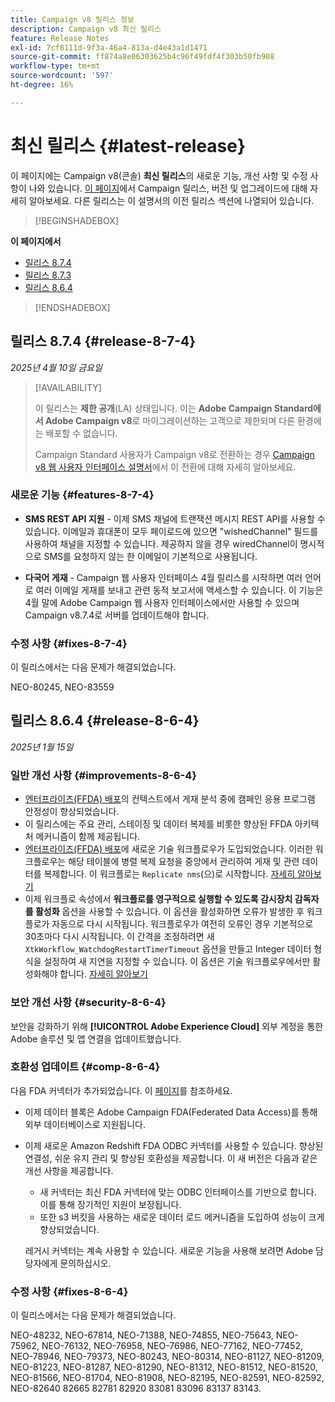 ```yaml
---
title: Campaign v8 릴리스 정보
description: Campaign v8 최신 릴리스
feature: Release Notes
exl-id: 7cf8111d-9f3a-46a4-813a-d4e43a1d1471
source-git-commit: ff874a8e06303625b4c96f49fdf4f303b50fb908
workflow-type: tm+mt
source-wordcount: '597'
ht-degree: 16%

---
```


# 최신 릴리스 {#latest-release}

이 페이지에는 Campaign v8(콘솔) **최신 릴리스**&#x200B;의 새로운 기능, 개선 사항 및 수정 사항이 나와 있습니다. [이 페이지](upgrades.md)에서 Campaign 릴리스, 버전 및 업그레이드에 대해 자세히 알아보세요. 다른 릴리스는 이 설명서의 이전 릴리스 섹션에 나열되어 있습니다.

>[!BEGINSHADEBOX]

**이 페이지에서**

* [릴리스 8.7.4](#release-8-7-4)
* [릴리스 8.7.3](#release-8-7-3)
* [릴리스 8.6.4](#release-8-6-4)

>[!ENDSHADEBOX]

## 릴리스 8.7.4 {#release-8-7-4}

_2025년 4월 10일 금요일_

>[!AVAILABILITY]
>
>이 릴리스는 **제한 공개**(LA) 상태입니다. 이는 **Adobe Campaign Standard에서 Adobe Campaign v8**&#x200B;로 마이그레이션하는 고객으로 제한되며 다른 환경에는 배포할 수 없습니다.
>
>Campaign Standard 사용자가 Campaign v8로 전환하는 경우 [Campaign v8 웹 사용자 인터페이스 설명서](https://experienceleague.adobe.com/ko/docs/campaign-web/v8/start/acs-migration)에서 이 전환에 대해 자세히 알아보세요.

### 새로운 기능 {#features-8-7-4}

* **SMS REST API 지원** - 이제 SMS 채널에 트랜잭션 메시지 REST API를 사용할 수 있습니다. 이메일과 휴대폰이 모두 페이로드에 있으면 &quot;wishedChannel&quot; 필드를 사용하여 채널을 지정할 수 있습니다. 제공하지 않을 경우 wiredChannel이 명시적으로 SMS를 요청하지 않는 한 이메일이 기본적으로 사용됩니다.

* **다국어 게재** - Campaign 웹 사용자 인터페이스 4월 릴리스를 시작하면 여러 언어로 여러 이메일 게재를 보내고 관련 동적 보고서에 액세스할 수 있습니다. 이 기능은 4월 말에 Adobe Campaign 웹 사용자 인터페이스에서만 사용할 수 있으며 Campaign v8.7.4로 서버를 업데이트해야 합니다.

### 수정 사항 {#fixes-8-7-4}

이 릴리스에서는 다음 문제가 해결되었습니다.

NEO-80245, NEO-83559

## 릴리스 8.6.4 {#release-8-6-4}

_2025년 1월 15일_

### 일반 개선 사항 {#improvements-8-6-4}

* [엔터프라이즈(FFDA) 배포](../../v8/architecture/enterprise-deployment.md)의 컨텍스트에서 게재 분석 중에 캠페인 응용 프로그램 안정성이 향상되었습니다.
* 이 릴리스에는 주요 관리, 스테이징 및 데이터 복제를 비롯한 향상된 FFDA 아키텍처 메커니즘이 함께 제공됩니다.
* [엔터프라이즈(FFDA) 배포](../../v8/architecture/enterprise-deployment.md)에 새로운 기술 워크플로우가 도입되었습니다. 이러한 워크플로우는 해당 테이블에 병렬 복제 요청을 중앙에서 관리하여 게재 및 관련 데이터를 복제합니다. 이 워크플로는 `Replicate nms`(으)로 시작합니다. [자세히 알아보기](../architecture/replication.md)
* 이제 워크플로 속성에서 **워크플로를 영구적으로 실행할 수 있도록 감시장치 감독자를 활성화** 옵션을 사용할 수 있습니다. 이 옵션을 활성화하면 오류가 발생한 후 워크플로가 자동으로 다시 시작됩니다. 워크플로우가 여전히 오류인 경우 기본적으로 30초마다 다시 시작됩니다. 이 간격을 조정하려면 새 `XtkWorkflow_WatchdogRestartTimerTimeout` 옵션을 만들고 Integer 데이터 형식을 설정하여 새 지연을 지정할 수 있습니다. 이 옵션은 기술 워크플로우에서만 활성화해야 합니다. [자세히 알아보기](../../automation/workflow/workflow-properties.md#execution)

### 보안 개선 사항 {#security-8-6-4}

보안을 강화하기 위해 **[!UICONTROL Adobe Experience Cloud]** 외부 계정을 통한 Adobe 솔루션 및 앱 연결을 업데이트했습니다.

<!--
### Connection to Campaign {#ims-8-6-4}

**(Limited availability)** For a restricted list of customers, Campaign v8.6.4 can allow native authentication mode instead of Adobe Identity Management System (IMS). Note that if you are using Campaign native authentication, you cannot access to [Campaign Web User Interface](../start/campaign-ui.md#campaign-web-user-interface).-->

### 호환성 업데이트 {#comp-8-6-4}

다음 FDA 커넥터가 추가되었습니다. 이 [페이지](compatibility-matrix.md#FederatedDataAccessFDA)를 참조하세요.

* 이제 데이터 블록은 Adobe Campaign FDA(Federated Data Access)를 통해 외부 데이터베이스로 지원됩니다.

* 이제 새로운 Amazon Redshift FDA ODBC 커넥터를 사용할 수 있습니다. 향상된 연결성, 쉬운 유지 관리 및 향상된 호환성을 제공합니다. 이 새 버전은 다음과 같은 개선 사항을 제공합니다.

   * 새 커넥터는 최신 FDA 커넥터에 맞는 ODBC 인터페이스를 기반으로 합니다. 이를 통해 장기적인 지원이 보장됩니다.
   * 또한 s3 버킷을 사용하는 새로운 데이터 로드 메커니즘을 도입하여 성능이 크게 향상되었습니다.

  레거시 커넥터는 계속 사용할 수 있습니다. 새로운 기능을 사용해 보려면 Adobe 담당자에게 문의하십시오.

### 수정 사항 {#fixes-8-6-4}

이 릴리스에서는 다음 문제가 해결되었습니다.

NEO-48232, NEO-67814, NEO-71388, NEO-74855, NEO-75643, NEO-75962, NEO-76132, NEO-76958, NEO-76986, NEO-77162, NEO-77452, NEO-78946, NEO-79373, NEO-80243, NEO-80314, NEO-81127, NEO-81209, NEO-81223, NEO-81287, NEO-81290, NEO-81312, NEO-81512, NEO-81520, NEO-81566, NEO-81704, NEO-81908, NEO-82195, NEO-82591, NEO-82592, NEO-82640 82665 82781 82920 83081 83096 83137 83143.

